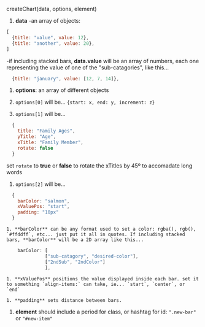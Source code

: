 createChart(data, options, element) 

1. **data**
  -an array of objects:

  ```javascript
  [
    {title: "value", value: 12},
    {title: "another", value: 20},
  ]
  ```

  -if including stacked bars, **data.value** will be an array of numbers, each one representing the value
  of one of the "sub-catagories", like this...

  ```javascript
    {title: "january", value: [12, 7, 14]},
  ```
1. **options**: an array of different objects
  1. `options[0]` will be...
    `{start: x, end: y, increment: z}`
  
  1. `options[1]` will be...
  ```javascript
    {
      title: "Family Ages", 
      yTitle: "Age",
      xTitle: "Family Member",
      rotate: false
    }
  ```
  set `rotate` to **true** or **false** to rotate the xTitles by 45º to accomadate long words

  1. `options[2]` will be...
  ```javascript
    {
      barColor: "salmon",
      xValuePos: "start",
      padding: "10px"
    }
  ```
    1. **barColor** can be any format used to set a color: rgba(), rgb(), `#ffddff`, etc... just put it all in quotes. If including stacked bars, **barColor** will be a 2D array like this...
  ```javascript
      barColor: [
                ["sub-catagory", "desired-color"],
                ["2ndSub", "2ndColor"]
                ],
  ```
    1. **xValuePos** positions the value displayed inside each bar. set it to something `align-items:` can take, ie... `start`, `center`, or `end` 

    1. **padding** sets distance between bars.

1. **element** should include a period for class, or hashtag for id: `".new-bar"` or `"#new-item"`
